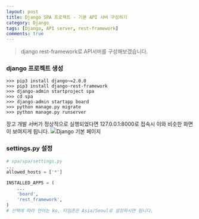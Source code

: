 ```yaml
---
layout: post
title: Django SPA 프로젝트 - 기본 API 서버 구성하기
category: Django
tags: [Django, API server, rest-framework]
comments: true
---
```

<!----------------- 탬플릿
## forEach
### 설명
[MDN]()
### 문법
```javascript

```
### 예시
```javascript

```
------------------->

> django rest-framework로 API서버를 구성해보겠습니다.

### django 프로젝트 생성

```shell
>>> pip3 install django~=2.0.0
>>> pip3 install django-rest-framework
>>> django-admin startproject spa
>>> cd spa
>>> django-admin startapp board
>>> python manage.py migrate
>>> python manage.py runserver
```

장고 개발 서버가 정상적으로 실행되었다면 127.0.0.1:8000로 접속시 이와 비슷한 화면이 보여지게 됩니다.
![Django 기본 페이지](https://code.visualstudio.com/assets/docs/python/django/django-empty-project-success.png)

### settings.py 설정
```python
# spa/spa/settings.py
...
allowed_hosts = ['*']

INSTALLED_APPS = (
    ...
    'board',
    'rest_framework',
)
# 선택에 따라 언어는 ko, 타임존은 Asia/Seoul로 설정하시면 됩니다.
```

